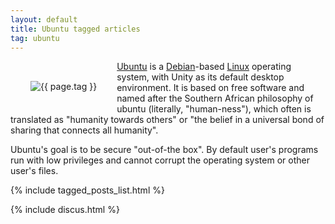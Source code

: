 ```yaml
---
layout: default
title: Ubuntu tagged articles
tag: ubuntu
---
```


<div style="float: left; margin: 2.0rem;">
	<img src="/public/images/{{ page.tag }}.png" style="max-width: 10rem;" alt="{{ page.tag }}" />
</div>

[Ubuntu](http://www.ubuntu.com/) is a [Debian](https://www.debian.org/)-based [Linux](/tag/linux) operating system, with Unity as its default desktop environment. It is based on free software and named after the Southern African philosophy of ubuntu (literally, "human-ness"), which often is translated as "humanity towards others" or "the belief in a universal bond of sharing that connects all humanity".

Ubuntu's goal is to be secure "out-of-the box". By default user's programs run with low privileges and cannot corrupt the operating system or other user's files. 

{% include tagged_posts_list.html %}

{% include discus.html %}
